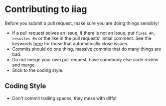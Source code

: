 Contributing to iiag
====================

Before you submit a pull request, make sure you are doing things sensibly!

  * If a pull request solves an issue, if there is not an issue, put `fixes #n`,
    `resovles #n` or the like in the pull requests' initial comment. See the keywords
    [here](https://help.github.com/articles/closing-issues-via-commit-messages/) for
    those that automatically close issues.
  * Commits should do one thing, massive commits that do many things are bad.
  * Do not merge your own pull request, have somebody else code review and merge.
  * Stick to the coding style.

Coding Style
------------

* Don't commit trailing spaces, they mess with diffs!
